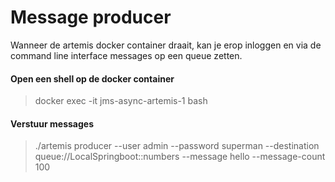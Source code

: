 # Message producer

Wanneer de artemis docker container draait, kan je erop inloggen en via de command line interface messages op een queue zetten.

#### Open een shell op de docker container
> docker exec -it jms-async-artemis-1 bash

#### Verstuur messages
> ./artemis producer --user admin --password superman --destination queue://LocalSpringboot::numbers --message hello --message-count 100
